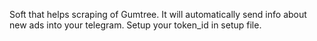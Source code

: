 Soft that helps scraping of Gumtree. 
It will automatically send info about new ads into your telegram. 
Setup your token_id in setup file.

